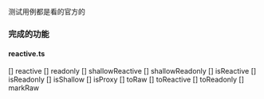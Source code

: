测试用例都是看的官方的

### 完成的功能

#### reactive.ts

[] reactive
[] readonly
[] shallowReactive
[] shallowReadonly
[] isReactive
[] isReadonly
[] isShallow
[] isProxy
[] toRaw
[] toReactive
[] toReadonly
[] markRaw
